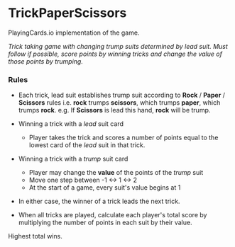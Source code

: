 # TrickPaperScissors

PlayingCards.io implementation of the game.

*Trick taking game with changing trump suits determined by lead suit. Must follow if possible, score points by winning tricks and change the value of those points by trumping.*

### Rules

- Each trick, lead suit establishes trump suit according to **Rock** / **Paper** / **Scissors** rules i.e. **rock** trumps **scissors**, which trumps **paper**, which trumps **rock**. e.g. If **Scissors** is lead this hand, **rock** will be trump.

- Winning a trick with a *lead* suit card
  - Player takes the trick and scores a number of points equal to the lowest card of the *lead* suit in that trick.

- Winning a trick with a *trump* suit card
  - Player may change the __value__ of the points of the *trump* suit
  - Move one step between -1 <-> 1 <-> 2
  - At the start of a game, every suit's value begins at 1

- In either case, the winner of a trick leads the next trick.

- When all tricks are played, calculate each player's total score by multiplying the number of points in each suit by their value.

Highest total wins.
